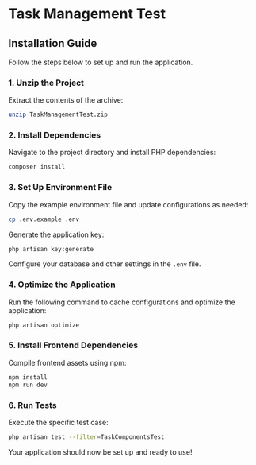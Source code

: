 # Task Management Test

## Installation Guide

Follow the steps below to set up and run the application.

### 1. Unzip the Project
Extract the contents of the archive:
```sh
unzip TaskManagementTest.zip
```

### 2. Install Dependencies
Navigate to the project directory and install PHP dependencies:
```sh
composer install
```

### 3. Set Up Environment File
Copy the example environment file and update configurations as needed:
```sh
cp .env.example .env
```
Generate the application key:
```sh
php artisan key:generate
```
Configure your database and other settings in the `.env` file.

### 4. Optimize the Application
Run the following command to cache configurations and optimize the application:
```sh
php artisan optimize
```

### 5. Install Frontend Dependencies
Compile frontend assets using npm:
```sh
npm install
npm run dev
```

### 6. Run Tests
Execute the specific test case:
```sh
php artisan test --filter=TaskComponentsTest
```

Your application should now be set up and ready to use!

